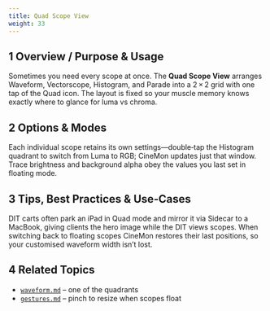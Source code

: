 ```yaml
---
title: Quad Scope View
weight: 33
---
```


## 1  Overview / Purpose & Usage
Sometimes you need every scope at once.  The **Quad Scope View** arranges Waveform, Vectorscope, Histogram, and Parade into a 2 × 2 grid with one tap of the Quad icon.  The layout is fixed so your muscle memory knows exactly where to glance for luma vs chroma.

## 2  Options & Modes
Each individual scope retains its own settings—double‑tap the Histogram quadrant to switch from Luma to RGB; CineMon updates just that window.  Trace brightness and background alpha obey the values you last set in floating mode.

## 3  Tips, Best Practices & Use‑Cases
DIT carts often park an iPad in Quad mode and mirror it via Sidecar to a MacBook, giving clients the hero image while the DIT views scopes.  When switching back to floating scopes CineMon restores their last positions, so your customised waveform width isn’t lost.

## 4  Related Topics
* [`waveform.md`](waveform.md) – one of the quadrants  
* [`gestures.md`](../../gestures.md) – pinch to resize when scopes float
